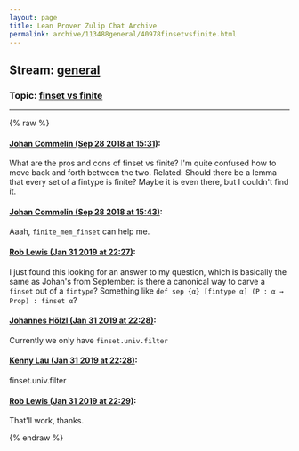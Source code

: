 ```yaml
---
layout: page
title: Lean Prover Zulip Chat Archive 
permalink: archive/113488general/40978finsetvsfinite.html
---
```


## Stream: [general](index.html)
### Topic: [finset vs finite](40978finsetvsfinite.html)

---


{% raw %}
#### [ Johan Commelin (Sep 28 2018 at 15:31)](https://leanprover.zulipchat.com/#narrow/stream/113488-general/topic/finset%20vs%20finite/near/134824142):
<p>What are the pros and cons of finset vs finite? I'm quite confused how to move back and forth between the two. Related: Should there be a lemma that every set of a fintype is finite? Maybe it is even there, but I couldn't find it.</p>

#### [ Johan Commelin (Sep 28 2018 at 15:43)](https://leanprover.zulipchat.com/#narrow/stream/113488-general/topic/finset%20vs%20finite/near/134824963):
<p>Aaah, <code>finite_mem_finset</code> can help me.</p>

#### [ Rob Lewis (Jan 31 2019 at 22:27)](https://leanprover.zulipchat.com/#narrow/stream/113488-general/topic/finset%20vs%20finite/near/157307967):
<p>I just found this looking for an answer to my question, which is basically the same as Johan's from September: is there a canonical way to carve a <code>finset</code> out of a <code>fintype</code>? Something like <code>def sep {α} [fintype α] (P : α → Prop) : finset α</code>?</p>

#### [ Johannes Hölzl (Jan 31 2019 at 22:28)](https://leanprover.zulipchat.com/#narrow/stream/113488-general/topic/finset%20vs%20finite/near/157308046):
<p>Currently we only have <code>finset.univ.filter</code></p>

#### [ Kenny Lau (Jan 31 2019 at 22:28)](https://leanprover.zulipchat.com/#narrow/stream/113488-general/topic/finset%20vs%20finite/near/157308048):
<p>finset.univ.filter</p>

#### [ Rob Lewis (Jan 31 2019 at 22:29)](https://leanprover.zulipchat.com/#narrow/stream/113488-general/topic/finset%20vs%20finite/near/157308110):
<p>That'll work, thanks.</p>


{% endraw %}
